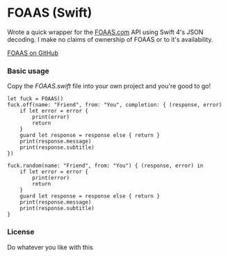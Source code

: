 #  FOAAS (Swift)

Wrote a quick wrapper for the [FOAAS.com](http://foaas.com) API using Swift 4's JSON decoding. 
I make no claims of ownership of FOAAS or to it's availability.

[FOAAS on GitHub](https://github.com/tomdionysus/foaas)


### Basic usage

Copy the *FOAAS.swift* file into your own project and you're good to go!

```
let fuck = FOAAS()
fuck.off(name: "Friend", from: "You", completion: { (response, error)
    if let error = error {
        print(error)
        return
    }
    guard let response = response else { return }
    print(response.message)
    print(response.subtitle)
})

fuck.random(name: "Friend", from: "You") { (response, error) in
    if let error = error {
        print(error)
        return
    }
    guard let response = response else { return }
    print(response.message)
    print(response.subtitle)
}
```

### License

Do whatever you like with this
